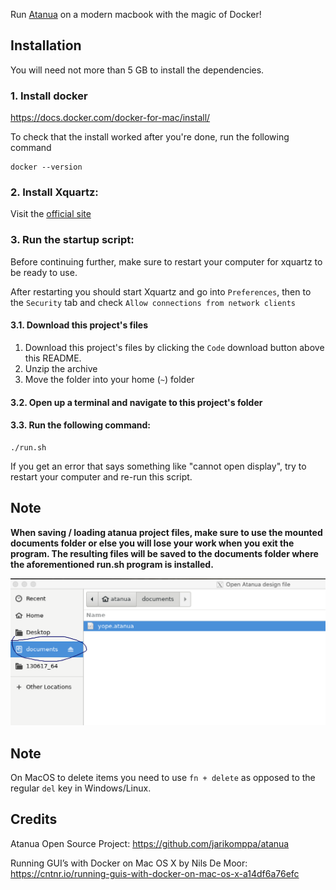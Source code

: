 Run [Atanua](https://sol.gfxile.net/atanua) on a modern macbook with the magic of Docker!

## Installation

You will need not more than 5 GB to install the dependencies.

### 1. Install docker

https://docs.docker.com/docker-for-mac/install/

To check that the install worked after you're done, run the following command

```
docker --version
```

### 2. Install Xquartz:

Visit the [official site](https://xquartz.org)

### 3. Run the startup script:

Before continuing further, make sure to restart your computer for xquartz to be ready to use.

After restarting you should start Xquartz and go into `Preferences`, then to the `Security` tab and check `Allow connections from network clients`

#### 3.1. Download this project's files
  
1. Download this project's files by clicking the `Code` download button above this README.
2. Unzip the archive
3. Move the folder into your home (`~`) folder

#### 3.2. Open up a terminal and navigate to this project's folder

#### 3.3. Run the following command:

```
./run.sh
```

If you get an error that says something like "cannot open display", try to restart your computer and re-run this script.

## Note

**When saving / loading atanua project files, make sure to use the mounted documents folder 
or else you will lose your work when you exit the program. The resulting files will be saved to
the documents folder where the aforementioned run.sh program is installed.**

![Documents folder location](./saveLocation.png)

## Note

On MacOS to delete items you need to use `fn + delete` as opposed to the regular `del` key in Windows/Linux.

## Credits

Atanua Open Source Project: https://github.com/jarikomppa/atanua

Running GUI’s with Docker on Mac OS X by Nils De Moor: https://cntnr.io/running-guis-with-docker-on-mac-os-x-a14df6a76efc
